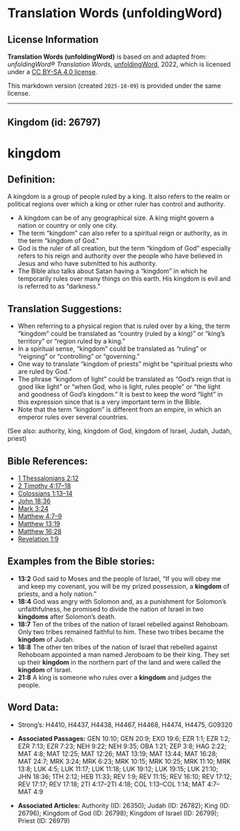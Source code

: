 # Translation Words (unfoldingWord)

## License Information

**Translation Words (unfoldingWord)** is based on and adapted from: _unfoldingWord® Translation Words_, [unfoldingWord](https://unfoldingword.org/utw), 2022, which is licensed under a [CC BY-SA 4.0 license](https://creativecommons.org/licenses/by-sa/4.0/legalcode.en).

This markdown version (created `2025-10-09`) is provided under the same license.



--------------------------------

## Kingdom (id: 26797)

kingdom
=======

Definition:
-----------

A kingdom is a group of people ruled by a king. It also refers to the realm or political regions over which a king or other ruler has control and authority.

* A kingdom can be of any geographical size. A king might govern a nation or country or only one city.
* The term “kingdom” can also refer to a spiritual reign or authority, as in the term “kingdom of God.”
* God is the ruler of all creation, but the term “kingdom of God” especially refers to his reign and authority over the people who have believed in Jesus and who have submitted to his authority.
* The Bible also talks about Satan having a “kingdom” in which he temporarily rules over many things on this earth. His kingdom is evil and is referred to as “darkness.”

Translation Suggestions:
------------------------

* When referring to a physical region that is ruled over by a king, the term “kingdom” could be translated as “country (ruled by a king)” or “king’s territory” or “region ruled by a king.”
* In a spiritual sense, “kingdom” could be translated as “ruling” or “reigning” or “controlling” or “governing.”
* One way to translate “kingdom of priests” might be “spiritual priests who are ruled by God.”
* The phrase “kingdom of light” could be translated as “God’s reign that is good like light” or “when God, who is light, rules people” or “the light and goodness of God’s kingdom.” It is best to keep the word “light” in this expression since that is a very important term in the Bible.
* Note that the term “kingdom” is different from an empire, in which an emperor rules over several countries.

(See also: authority, king, kingdom of God, kingdom of Israel, Judah, Judah, priest)

Bible References:
-----------------

* [1 Thessalonians 2:12](https://ref.ly/1Thess2:12)
* [2 Timothy 4:17–18](https://ref.ly/2Tim4:17-2Tim4:18)
* [Colossians 1:13–14](https://ref.ly/Col1:13-Col1:14)
* [John 18:36](https://ref.ly/John18:36)
* [Mark 3:24](https://ref.ly/Mark3:24)
* [Matthew 4:7–9](https://ref.ly/Matt4:7-Matt4:9)
* [Matthew 13:19](https://ref.ly/Matt13:19)
* [Matthew 16:28](https://ref.ly/Matt16:28)
* [Revelation 1:9](https://ref.ly/Rev1:9)

Examples from the Bible stories:
--------------------------------

* **13:2** God said to Moses and the people of Israel, “If you will obey me and keep my covenant, you will be my prized possession, a **kingdom** of priests, and a holy nation.”
* **18:4** God was angry with Solomon and, as a punishment for Solomon’s unfaithfulness, he promised to divide the nation of Israel in two **kingdoms** after Solomon’s death.
* **18:7** Ten of the tribes of the nation of Israel rebelled against Rehoboam. Only two tribes remained faithful to him. These two tribes became the **kingdom** of Judah.
* **18:8** The other ten tribes of the nation of Israel that rebelled against Rehoboam appointed a man named Jeroboam to be their king. They set up their **kingdom** in the northern part of the land and were called the **kingdom** of Israel.
* **21:8** A king is someone who rules over a **kingdom** and judges the people.

Word Data:
----------

* Strong’s: H4410, H4437, H4438, H4467, H4468, H4474, H4475, G09320

* **Associated Passages:** GEN 10:10; GEN 20:9; EXO 19:6; EZR 1:1; EZR 1:2; EZR 7:13; EZR 7:23; NEH 9:22; NEH 9:35; OBA 1:21; ZEP 3:8; HAG 2:22; MAT 4:8; MAT 12:25; MAT 12:26; MAT 13:19; MAT 13:44; MAT 16:28; MAT 24:7; MRK 3:24; MRK 6:23; MRK 10:15; MRK 10:25; MRK 11:10; MRK 13:8; LUK 4:5; LUK 11:17; LUK 11:18; LUK 19:12; LUK 19:15; LUK 21:10; JHN 18:36; 1TH 2:12; HEB 11:33; REV 1:9; REV 11:15; REV 16:10; REV 17:12; REV 17:17; REV 17:18; 2TI 4:17–2TI 4:18; COL 1:13–COL 1:14; MAT 4:7–MAT 4:9
* **Associated Articles:** Authority (ID: 26350); Judah (ID: 26782); King (ID: 26796); Kingdom of God (ID: 26798); Kingdom of Israel (ID: 26799); Priest (ID: 26979)

